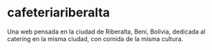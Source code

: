 # cafeteriariberalta
Una web pensada en la ciudad de Riberalta, Beni, Bolivia, dedicada al catering en la misma ciudad, con comida de la misma cultura.
